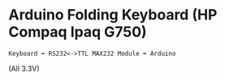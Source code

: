 # Arduino Folding Keyboard (HP Compaq Ipaq G750)

    Keyboard ➡ RS232<->TTL MAX232 Module ➡ Arduino

(All 3.3V)
